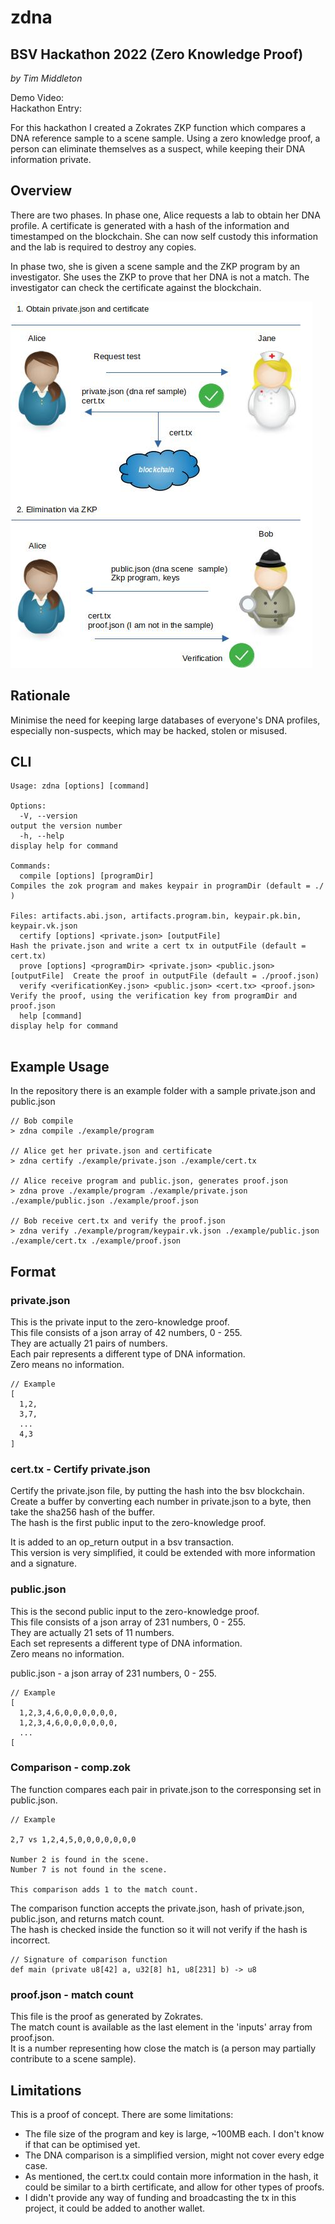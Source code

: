 # zdna
## BSV Hackathon 2022 (Zero Knowledge Proof)  

*by Tim Middleton*

Demo Video:   
Hackathon Entry:   

For this hackathon I created a Zokrates ZKP function which compares a DNA reference sample to a scene sample.
Using a zero knowledge proof, a person can eliminate themselves as a suspect, while keeping their
DNA information private.

## Overview

There are two phases. In phase one, Alice requests a lab to obtain her DNA profile. A certificate is
generated with a hash of the information and timestamped on the blockchain. She can now self custody this 
information and the lab is required to destroy any copies.  

In phase two, she is given a scene sample and the ZKP program by an investigator. She uses the ZKP to 
prove that her DNA is not a match. The investigator can check the certificate against the blockchain.

![](./diagram.jpg)

## Rationale

Minimise the need for keeping large databases of everyone's DNA profiles, especially non-suspects, 
which may be hacked, stolen or misused.

## CLI
```
Usage: zdna [options] [command]

Options:
  -V, --version                                                           output the version number
  -h, --help                                                              display help for command

Commands:
  compile [options] [programDir]                                          Compiles the zok program and makes keypair in programDir (default = ./ )
                                                                          Files: artifacts.abi.json, artifacts.program.bin, keypair.pk.bin, keypair.vk.json
  certify [options] <private.json> [outputFile]                           Hash the private.json and write a cert tx in outputFile (default = cert.tx)
  prove [options] <programDir> <private.json> <public.json> [outputFile]  Create the proof in outputFile (default = ./proof.json)
  verify <verificationKey.json> <public.json> <cert.tx> <proof.json>      Verify the proof, using the verification key from programDir and proof.json
  help [command]                                                          display help for command
  
```

## Example Usage

In the repository there is an example folder with a sample private.json and public.json

```
// Bob compile
> zdna compile ./example/program

// Alice get her private.json and certificate
> zdna certify ./example/private.json ./example/cert.tx

// Alice receive program and public.json, generates proof.json
> zdna prove ./example/program ./example/private.json ./example/public.json ./example/proof.json

// Bob receive cert.tx and verify the proof.json 
> zdna verify ./example/program/keypair.vk.json ./example/public.json ./example/cert.tx ./example/proof.json

```
## Format

### private.json

This is the private input to the zero-knowledge proof.   
This file consists of a json array of 42 numbers, 0 - 255.  
They are actually 21 pairs of numbers.    
Each pair represents a different type of DNA information.  
Zero means no information.   

```
// Example
[ 
  1,2,
  3,7,
  ... 
  4,3 
]
```

### cert.tx - Certify private.json

Certify the private.json file, by putting the hash into the bsv blockchain.  
Create a buffer by converting each number in private.json to a byte, then take the sha256 hash of the buffer.  
The hash is the first public input to the zero-knowledge proof.   
  
It is added to an op_return output in a bsv transaction.  
This version is very simplified, it could be extended with more information and a signature.

### public.json

This is the second public input to the zero-knowledge proof.   
This file consists of a json array of 231 numbers, 0 - 255.  
They are actually 21 sets of 11 numbers.   
Each set represents a different type of DNA information.  
Zero means no information.   

public.json - a json array of 231 numbers, 0 - 255.

```
// Example
[
  1,2,3,4,6,0,0,0,0,0,0,  
  1,2,3,4,6,0,0,0,0,0,0,
  ...
[
```

### Comparison - comp.zok

The function compares each pair in private.json to the corresponsing set in public.json.  

```
// Example

2,7 vs 1,2,4,5,0,0,0,0,0,0,0  

Number 2 is found in the scene.  
Number 7 is not found in the scene.  

This comparison adds 1 to the match count.
```

The comparison function accepts the private.json, hash of private.json, public.json, and returns match count.  
The hash is checked inside the function so it will not verify if the hash is incorrect.

```
// Signature of comparison function
def main (private u8[42] a, u32[8] h1, u8[231] b) -> u8
```

### proof.json - match count

This file is the proof as generated by Zokrates.   
The match count is available as the last element in the 'inputs' array from proof.json.  
It is a number representing how close the match is (a person may partially contribute to a scene sample).  

## Limitations

This is a proof of concept. There are some limitations:
 - The file size of the program and key is large, ~100MB each. I don't know if that can be optimised yet.
 - The DNA comparison is a simplified version, might not cover every edge case.
 - As mentioned, the cert.tx could contain more information in the hash, it could be similar to a birth certificate,
 and allow for other types of proofs.
 - I didn't provide any way of funding and broadcasting the tx in this project, it could be added to another wallet.
